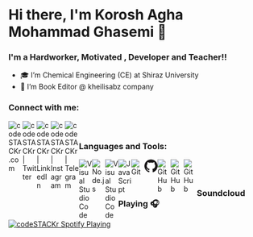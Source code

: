 # Hi there, I'm  Korosh Agha Mohammad Ghasemi 👋
### I'm a Hardworker, Motivated , Developer and Teacher!!
 
- 🎓 I’m Chemical Engineering (CE) at Shiraz University 
- 🏢 I’m Book Editor @ kheilisabz company


### Connect with me:

[<img align="left" alt="codeSTACKr.com" width="28px" src="https://img.icons8.com/dusk/64/000000/globe--v2.png" />][website]
[<img align="left" alt="codeSTACKr | Twitter" width="28px" src="https://img.icons8.com/color/48/000000/twitter--v2.png" />][twitter]
[<img align="left" alt="codeSTACKr | LinkedIn" width="28px" src="https://img.icons8.com/fluent/48/000000/linkedin-2.png" />][linkedin]
[<img align="left" alt="codeSTACKr | Instagram" width="28px" src="https://img.icons8.com/fluent/48/000000/instagram-new.png" />][instagram]
[<img align="left" alt="codeSTACKr | Telegram" width="28px" src="https://img.icons8.com/fluent/48/000000/telegram-app.png" />][Telegram]

<br />

### Languages and Tools:

[<img align="left" alt="Visual Studio Code" width="26px" src="https://img.icons8.com/fluent/48/000000/visual-studio-code-2019.png" />][webdevplaylist]
[<img align="left" alt="Node.js" width="26px" src="https://img.icons8.com/dusk/64/000000/python.png" />][webdevplaylist]
[<img align="left" alt="Visual Studio Code" width="26px" src="https://img.icons8.com/fluent/48/000000/matlab.png" />][webdevplaylist]
[<img align="left" alt="JavaScript" width="26px" src="https://img.icons8.com/color/144/000000/javascript-logo-1.png" />][jsplaylist]
[<img align="left" alt="Git" width="26px" src="https://img.icons8.com/color/48/000000/git.png" />][webdevplaylist]
[<img align="left" alt="GitHub" width="26px" src="https://raw.githubusercontent.com/github/explore/78df643247d429f6cc873026c0622819ad797942/topics/github/github.png" />][webdevplaylist]


[<img align="left" alt="GitHub" width="26px" src="https://img.icons8.com/color/48/000000/c-plus-plus-logo.png" />][webdevplaylist]


[<img align="left" alt="GitHub" width="26px" src="https://img.icons8.com/color/48/000000/pycharm.png" />][webdevplaylist]



[<img align="left" alt="GitHub" width="26px" src="https://img.icons8.com/color/48/000000/office-365.png" />][webdevplaylist]




<br />
<br />


### Soundcloud Playing 🎧

[<img src="https://now-playing-codestackr.vercel.app/api/spotify-playing" alt="codeSTACKr Spotify Playing" width="350" />](https://soundcloud.com/qvqunkyuzlin)

</details>




</details>

[Telegram]:tg://resolve?domain=koroshkorosh1
[website]: https://zil.ink/korosh/
[twitter]: https://twitter.com/koroshkorosh11/
[youtube]: https://youtube.com/koroshkorosh1/
[instagram]: https://www.instagram.com/koroshkorosh1/
[linkedin]: https://linkedin.com/in/koroshkorosh1/
[webdevplaylist]: https://zil.ink/korosh/
[jsplaylist]: https://zil.ink/korosh/
[cssplaylist]: https://zil.ink/korosh/
[reactplaylist]: https://zil.ink/korosh/

